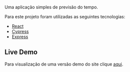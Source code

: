 Uma aplicação simples de previsão do tempo.

Para este projeto foram utilizadas as seguintes tecnologias:

- [React](https://pt-br.reactjs.org/)
- [Cypress](https://www.cypress.io/)
- [Express](https://expressjs.com/pt-br/)

## Live Demo

Para visualização de uma versão demo do site clique [aqui](https://rodhenr.github.io/Previsao-do-Tempo/).
